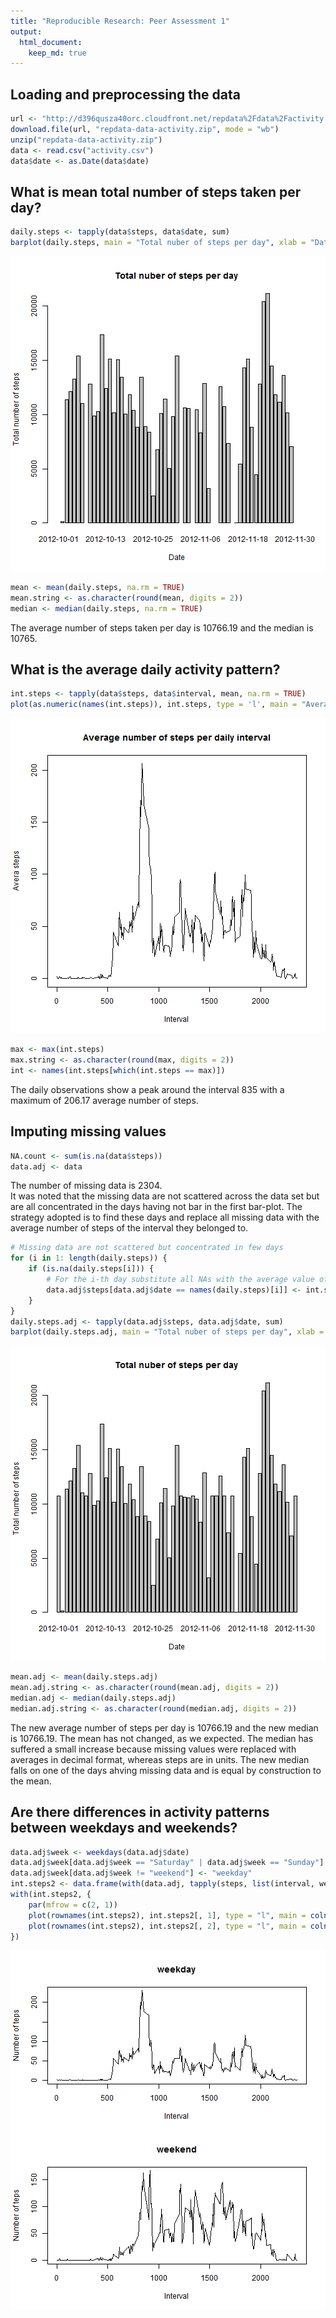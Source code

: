 ```yaml
---
title: "Reproducible Research: Peer Assessment 1"
output: 
  html_document:
    keep_md: true
---
```

  
## Loading and preprocessing the data

```r
url <- "http://d396qusza40orc.cloudfront.net/repdata%2Fdata%2Factivity.zip"
download.file(url, "repdata-data-activity.zip", mode = "wb")
unzip("repdata-data-activity.zip")
data <- read.csv("activity.csv")
data$date <- as.Date(data$date)
```
  
## What is mean total number of steps taken per day?

```r
daily.steps <- tapply(data$steps, data$date, sum)
barplot(daily.steps, main = "Total nuber of steps per day", xlab = "Date", ylab = "Total number of steps")
```

![plot of chunk exploredata](figure/exploredata-1.png) 

```r
mean <- mean(daily.steps, na.rm = TRUE)
mean.string <- as.character(round(mean, digits = 2))
median <- median(daily.steps, na.rm = TRUE)
```
The average number of steps taken per day is 10766.19 and the median is 10765.  
  
## What is the average daily activity pattern?

```r
int.steps <- tapply(data$steps, data$interval, mean, na.rm = TRUE)
plot(as.numeric(names(int.steps)), int.steps, type = 'l', main = "Average number of steps per daily interval", xlab = "Interval", ylab = "Avera steps")
```

![plot of chunk pattern](figure/pattern-1.png) 

```r
max <- max(int.steps)
max.string <- as.character(round(max, digits = 2))
int <- names(int.steps[which(int.steps == max)])
```
The daily observations show a peak around the interval 835 with a maximum of 206.17 average number of steps.  
  
## Imputing missing values

```r
NA.count <- sum(is.na(data$steps))
data.adj <- data
```
The number of missing data is 2304.  
It was noted that the missing data are not scattered across the data set but are all concentrated in the days having not bar in the first bar-plot. The strategy adopted is to find these days and replace all missing data with the average number of steps of the interval they belonged to.

```r
# Missing data are not scattered but concentrated in few days
for (i in 1: length(daily.steps)) {
    if (is.na(daily.steps[i])) {
        # For the i-th day substitute all NAs with the average value of the interval
        data.adj$steps[data.adj$date == names(daily.steps)[i]] <- int.steps
    }
}
daily.steps.adj <- tapply(data.adj$steps, data.adj$date, sum)
barplot(daily.steps.adj, main = "Total nuber of steps per day", xlab = "Date", ylab = "Total number of steps")
```

![plot of chunk imputdata3](figure/imputdata2-1.png) 

```r
mean.adj <- mean(daily.steps.adj)
mean.adj.string <- as.character(round(mean.adj, digits = 2))
median.adj <- median(daily.steps.adj)
median.adj.string <- as.character(round(median.adj, digits = 2))
```
The new average number of steps per day is 10766.19 and the new median is 10766.19. The mean has not changed, as we expected. The median has suffered a small increase because missing values were replaced with averages in decimal format, whereas steps are in units. The new median falls on one of the days ahving missing data and is equal by construction to the mean.
  
## Are there differences in activity patterns between weekdays and weekends?

```r
data.adj$week <- weekdays(data.adj$date)
data.adj$week[data.adj$week == "Saturday" | data.adj$week == "Sunday"] <- "weekend"
data.adj$week[data.adj$week != "weekend"] <- "weekday"
int.steps2 <- data.frame(with(data.adj, tapply(steps, list(interval, week), mean)))
with(int.steps2, {
    par(mfrow = c(2, 1))
    plot(rownames(int.steps2), int.steps2[, 1], type = "l", main = colnames(int.steps2)[1], xlab = "Interval", ylab = "Number of teps")
    plot(rownames(int.steps2), int.steps2[, 2], type = "l", main = colnames(int.steps2)[2], xlab = "Interval", ylab = "Number of teps")
})
```

![plot of chunk weekdays](figure/weekdays-1.png) 

